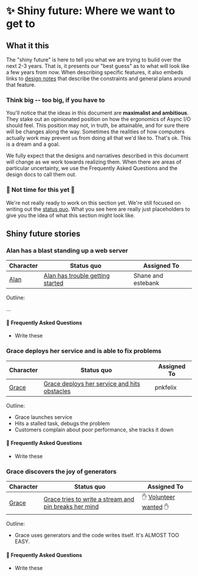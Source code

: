 # ✨ Shiny future: Where we want to get to

## What it this

The "shiny future" is here to tell you what we are trying to build over the next 2-3 years. That is, it presents our "best guess" as to what will look like a few years from now. When describing specific features, it also embeds links to [design notes] that describe the constraints and general plans around that feature.

[design notes]: ../design_notes.md

### Think big -- too big, if you have to

You'll notice that the ideas in this document are **maximalist and ambitious**. They stake out an opinionated position on how the ergonomics of Async I/O should feel. This position may not, in truth, be attainable, and for sure there will be changes along the way. Sometimes the realities of how computers actually work may prevent us from doing all that we'd like to. That's ok. This is a dream and a goal.

We fully expect that the designs and narratives described in this document will change as we work towards realizing them. When there are areas of particular uncertainty, we use the Frequently Asked Questions and the design docs to call them out.

### 🛑 Not time for this yet 🛑

We're not really ready to work on this section yet. We're still focused on writing out the [status quo](./status_quo.md). What you see here are really just placeholders to give you the idea of what this section might look like.

[Alan]: ./characters.md#alan-the-startup-guy-trying-to-stand-up-a-web-stack-quickly
[Grace]: ./characters.md#grace-the-principal-engineer-hacking-on-a-data-storage-service
[Niklaus]: ./characters.md#niklaus-the-developer-building-generic-rust-libraries-and-frameworks
[Barbara]: ./characters.md#barbara-embedded-developer-doing-networking
[Volunteer wanted]: ./how_to_vision_doc.md#how-can-i-finish-or-add-a-section-to-the-document

## Shiny future stories

### Alan has a blast standing up a web server

| Character | Status quo | Assigned To |
| --- | --- | --- |
| [Alan] | [Alan has trouble getting started] | Shane and estebank |

[Alan has trouble getting started]: ./status_quo.md#alan-has-trouble-getting-started

Outline:

...


#### 🤔 Frequently Asked Questions
* Write these


### Grace deploys her service and is able to fix problems

| Character | Status quo | Assigned To |
| --- | --- | --- |
| [Grace] | [Grace deploys her service and hits obstacles] | pnkfelix |

[Grace deploys her service and hits obstacles]: ./status_quo.md#grace-deploys-her-service-and-hits-obstacles

Outline:

* Grace launches service
* Hits a stalled task, debugs the problem
* Customers complain about poor performance, she tracks it down

#### 🤔 Frequently Asked Questions
* Write these

### Grace discovers the joy of generators

| Character | Status quo | Assigned To |
| --- | --- | --- |
| [Grace] | [Grace tries to write a stream and pin breaks her mind] | ✋ [Volunteer wanted] ✋ |

[Grace tries to write a stream and pin breaks her mind]: ./status_quo.md#grace-tries-to-write-a-stream-and-pin-breaks-her-mind

Outline:

* Grace uses generators and the code writes itself. It's ALMOST TOO EASY.


#### 🤔 Frequently Asked Questions
* Write these
